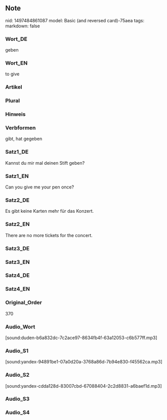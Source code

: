 ## Note
nid: 1497484861087
model: Basic (and reversed card)-75aea
tags: 
markdown: false

### Wort_DE
geben

### Wort_EN
to give

### Artikel


### Plural


### Hinweis


### Verbformen
gibt, hat gegeben

### Satz1_DE
Kannst du mir mal deinen Stift geben?

### Satz1_EN
Can you give me your pen once?

### Satz2_DE
Es gibt keine Karten mehr für das Konzert.

### Satz2_EN
There are no more tickets for the concert.

### Satz3_DE


### Satz3_EN


### Satz4_DE


### Satz4_EN


### Original_Order
370

### Audio_Wort
[sound:duden-b6a832dc-7c2ace97-8634fb4f-63a12053-c6b577ff.mp3]

### Audio_S1
[sound:yandex-94891be1-07a0d20a-3768a86d-7b94e830-f45562ca.mp3]

### Audio_S2
[sound:yandex-cdda128d-83007cbd-67088404-2c2d8831-a6baef1d.mp3]

### Audio_S3


### Audio_S4

